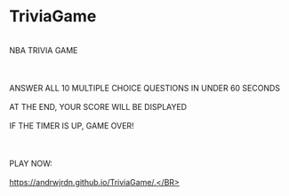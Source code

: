 # TriviaGame


<BR>NBA TRIVIA GAME</BR>
<BR></BR>
<BR>ANSWER ALL 10 MULTIPLE CHOICE QUESTIONS IN UNDER 60 SECONDS</BR>
<BR>AT THE END, YOUR SCORE WILL BE DISPLAYED</BR>
<BR>IF THE TIMER IS UP, GAME OVER!</BR>
<BR></BR>
<BR>PLAY NOW:</BR>
<BR>https://andrwjrdn.github.io/TriviaGame/.</BR>
